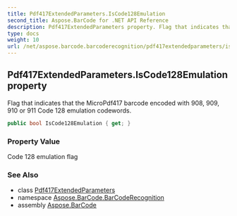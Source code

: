 ```yaml
---
title: Pdf417ExtendedParameters.IsCode128Emulation
second_title: Aspose.BarCode for .NET API Reference
description: Pdf417ExtendedParameters property. Flag that indicates that the MicroPdf417 barcode encoded with 908 909 910 or 911 Code 128 emulation codewords
type: docs
weight: 10
url: /net/aspose.barcode.barcoderecognition/pdf417extendedparameters/iscode128emulation/
---
```

## Pdf417ExtendedParameters.IsCode128Emulation property

Flag that indicates that the MicroPdf417 barcode encoded with 908, 909, 910 or 911 Code 128 emulation codewords.

```csharp
public bool IsCode128Emulation { get; }
```

### Property Value

Code 128 emulation flag

### See Also

* class [Pdf417ExtendedParameters](../)
* namespace [Aspose.BarCode.BarCodeRecognition](../../pdf417extendedparameters/)
* assembly [Aspose.BarCode](../../../)


